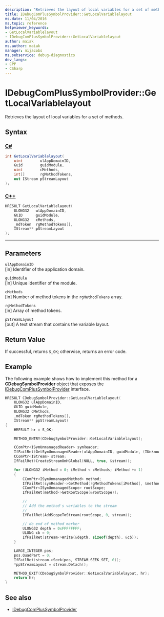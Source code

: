 ```yaml
---
description: "Retrieves the layout of local variables for a set of methods."
title: IDebugComPlusSymbolProvider::GetLocalVariablelayout
ms.date: 11/04/2016
ms.topic: reference
helpviewer_keywords:
- GetLocalVariablelayout
- IDebugComPlusSymbolProvider::GetLocalVariablelayout
author: maiak
ms.author: maiak
manager: mijacobs
ms.subservice: debug-diagnostics
dev_langs:
- CPP
- CSharp
---
```

# IDebugComPlusSymbolProvider::GetLocalVariablelayout

Retrieves the layout of local variables for a set of methods.

## Syntax

### [C#](#tab/csharp)
```csharp
int GetLocalVariablelayout(
    uint        ulAppDomainID,
    Guid        guidModule,
    uint        cMethods,
    int[]       rgMethodTokens,
    out IStream pStreamLayout
);
```
### [C++](#tab/cpp)
```cpp
HRESULT GetLocalVariablelayout(
    ULONG32   ulAppDomainID,
    GUID      guidModule,
    ULONG32   cMethods,
    _mdToken  rgMethodTokens[],
    IStream** pStreamLayout
);
```
---

## Parameters
`ulAppDomainID`\
[in] Identifier of the application domain.

`guidModule`\
[in] Unique identifier of the module.

`cMethods`\
[in] Number of method tokens in the `rgMethodTokens` array.

`rgMethodTokens`\
[in] Array of method tokens.

`pStreamLayout`\
[out] A text stream that contains the variable layout.

## Return Value
If successful, returns `S_OK`; otherwise, returns an error code.

## Example
The following example shows how to implement this method for a **CDebugSymbolProvider** object that exposes the [IDebugComPlusSymbolProvider](../../../extensibility/debugger/reference/idebugcomplussymbolprovider.md) interface.

```cpp
HRESULT CDebugSymbolProvider::GetLocalVariablelayout(
    ULONG32 ulAppDomainID,
    GUID guidModule,
    ULONG32 cMethods,
    _mdToken rgMethodTokens[],
    IStream** ppStreamLayout)
{
    HRESULT hr = S_OK;

    METHOD_ENTRY(CDebugSymbolProvider::GetLocalVariablelayout);

    CComPtr<ISymUnmanagedReader> symReader;
    IfFailRet(GetSymUnmanagedReader(ulAppDomainID, guidModule, (IUnknown **) &symReader));
    CComPtr<IStream> stream;
    IfFailRet(CreateStreamOnHGlobal(NULL, true, &stream));

    for (ULONG32 iMethod = 0; iMethod < cMethods; iMethod += 1)
    {
        CComPtr<ISymUnmanagedMethod> method;
        IfFailRet(symReader->GetMethod(rgMethodTokens[iMethod], &method));
        CComPtr<ISymUnmanagedScope> rootScope;
        IfFailRet(method->GetRootScope(&rootScope));

        //
        // Add the method's variables to the stream
        //
        IfFailRet(AddScopeToStream(rootScope, 0, stream));

        // do end of method marker
        ULONG32 depth = 0xFFFFFFFF;
        ULONG cb = 0;
        IfFailRet(stream->Write(&depth, sizeof(depth), &cb));
    }

    LARGE_INTEGER pos;
    pos.QuadPart = 0;
    IfFailRet(stream->Seek(pos, STREAM_SEEK_SET, 0));
    *ppStreamLayout = stream.Detach();

    METHOD_EXIT(CDebugSymbolProvider::GetLocalVariablelayout, hr);
    return hr;
}
```

## See also
- [IDebugComPlusSymbolProvider](../../../extensibility/debugger/reference/idebugcomplussymbolprovider.md)
